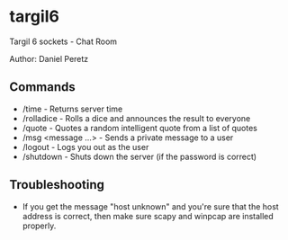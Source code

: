 # targil6
Targil 6 sockets - Chat Room

Author: Daniel Peretz

## Commands
* /time - Returns server time
* /rolladice - Rolls a dice and announces the result to everyone
* /quote - Quotes a random intelligent quote from a list of quotes
* /msg <username> <message ...> - Sends a private message to a user
* /logout - Logs you out as the user
* /shutdown <password> - Shuts down the server (if the password is correct)

## Troubleshooting
* If you get the message "host unknown" and you're sure that the host address is correct, then make sure scapy and winpcap are installed properly.